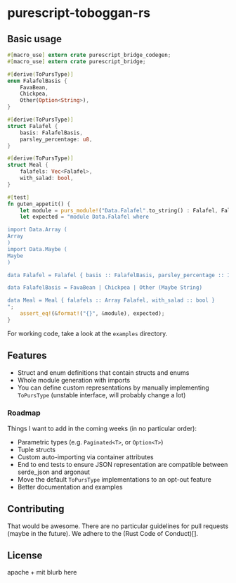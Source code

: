 # purescript-toboggan-rs

## Basic usage

```rust
#[macro_use] extern crate purescript_bridge_codegen;
#[macro_use] extern crate purescript_bridge;

#[derive(ToPursType)]
enum FalafelBasis {
    FavaBean,
    Chickpea,
    Other(Option<String>),
}

#[derive(ToPursType)]
struct Falafel {
    basis: FalafelBasis,
    parsley_percentage: u8,
}

#[derive(ToPursType)]
struct Meal {
    falafels: Vec<Falafel>,
    with_salad: bool,
}

#[test]
fn guten_appetit() {
    let module = purs_module!("Data.Falafel".to_string() : Falafel, FalafelBasis, Meal);
    let expected = "module Data.Falafel where

import Data.Array (
Array
)
import Data.Maybe (
Maybe
)

data Falafel = Falafel { basis :: FalafelBasis, parsley_percentage :: Int }

data FalafelBasis = FavaBean | Chickpea | Other (Maybe String)

data Meal = Meal { falafels :: Array Falafel, with_salad :: bool }
";
    assert_eq!(&format!("{}", &module), expected);
}

```

For working code, take a look at the `examples` directory.

## Features

- Struct and enum definitions that contain structs and enums
- Whole module generation with imports
- You can define custom representations by manually implementing `ToPursType` (unstable interface, will probably change a lot)

### Roadmap

Things I want to add in the coming weeks (in no particular order):

- Parametric types (e.g. `Paginated<T>`, or `Option<T>`)
- Tuple structs
- Custom auto-importing via container attributes
- End to end tests to ensure JSON representation are compatible between
  serde_json and argonaut
- Move the default `ToPursType` implementations to an opt-out feature
- Better documentation and examples

## Contributing

That would be awesome. There are no particular guidelines for pull requests
(maybe in the future). We adhere to the (Rust Code of Conduct)[].

## License

apache + mit blurb here
